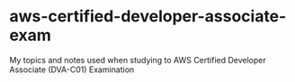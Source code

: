 # aws-certified-developer-associate-exam
My topics and notes used when studying to AWS Certified Developer Associate (DVA-C01) Examination
